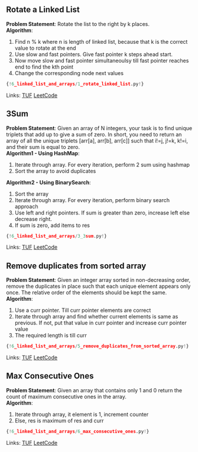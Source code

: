 ## Rotate a Linked List

**Problem Statement**: Rotate the list to the right by k places.<br>
**Algorithm**:<br>
1. Find n % k where n is length of linked list, because that k is the correct value to rotate at the end<br>
2. Use slow and fast pointers. Give fast pointer k steps ahead start.<br>
3. Now move slow and fast pointer simultaneoulsy till fast pointer reaches end to find the kth point<br>
4. Change the corresponding node next values

```py
{!6_linked_list_and_arrays/1_rotate_linked_list.py!}
```

Links: [TUF](https://takeuforward.org/data-structure/rotate-a-linked-list/) [LeetCode](https://leetcode.com/problems/rotate-list/)<br>

## 3Sum

**Problem Statement**: Given an array of N integers, your task is to find unique triplets that add up to give a sum of zero. In short, you need to return an array of all the unique triplets [arr[a], arr[b], arr[c]] such that i!=j, j!=k, k!=i, and their sum is equal to zero.<br>
**Algorithm1 - Using HashMap**:<br>
1. Iterate through array. For every iteration, perform 2 sum using hashmap<br>
2. Sort the array to avoid duplicates<br>

**Algorithm2 - Using BinarySearch**:<br>
1. Sort the array<br>
2. Iterate through array. For every iteration, perform binary search approach<br>
3. Use left and right pointers. If sum is greater than zero, increase left else decrease right.<br>
4. If sum is zero, add items to res<br>

```py
{!6_linked_list_and_arrays/3_3sum.py!}
```

Links: [TUF](https://takeuforward.org/data-structure/3-sum-find-triplets-that-add-up-to-a-zero/) [LeetCode](https://leetcode.com/problems/3sum/)<br>

## Remove duplicates from sorted array

**Problem Statement**: Given an integer array sorted in non-decreasing order, remove the duplicates in place such that each unique element appears only once. The relative order of the elements should be kept the same.<br>
**Algorithm**:<br>
1. Use a curr pointer. Till curr pointer elements are correct<br>
2. Iterate through array and find whether current elements is same as previous. If not, put that value in curr pointer and increase curr pointer value<br>
3. The required length is till curr<br>

```py
{!6_linked_list_and_arrays/5_remove_duplicates_from_sorted_array.py!}
```

Links: [TUF](https://takeuforward.org/data-structure/remove-duplicates-in-place-from-sorted-array/) [LeetCode](https://leetcode.com/problems/remove-duplicates-from-sorted-array/)<br>

## Max Consecutive Ones

**Problem Statement**: Given an array that contains only 1 and 0 return the count of maximum consecutive ones in the array.<br>
**Algorithm**:<br>
1. Iterate through array, it element is 1, increment counter<br>
2. Else, res is maximum of res and curr<br>

```py
{!6_linked_list_and_arrays/6_max_consecutive_ones.py!}
```

Links: [TUF](https://takeuforward.org/data-structure/count-maximum-consecutive-ones-in-the-array/) [LeetCode](https://leetcode.com/problems/max-consecutive-ones/)<br>